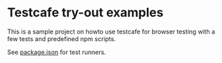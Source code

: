 # Testcafe try-out examples

This is a sample project on howto use testcafe for browser testing with a few tests and predefined npm scripts.

See [package.json](package.json) for test runners.
